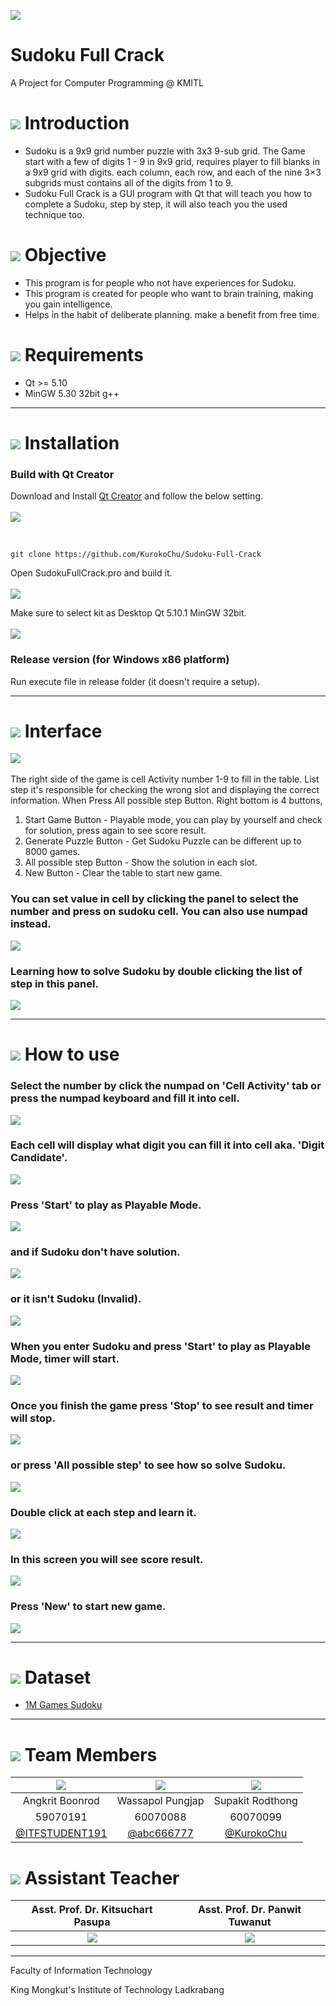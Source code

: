 ![](img/banner.png)

# Sudoku Full Crack
A Project for Computer Programming @ KMITL

# ![](img/pen.png) Introduction
- Sudoku is a 9x9 grid number puzzle with 3x3 9-sub grid. The Game start with a few of digits 1 - 9 in 9x9 grid,
requires player to fill blanks in a 9x9 grid with digits. each column, each row, and each of the nine 3×3 subgrids must contains all of the digits from 1 to 9.
- Sudoku Full Crack is a GUI program with Qt that will teach you how to complete a Sudoku, step by step, it will also teach you the used technique too.

# ![](img/doc.png) Objective
- This program is for people who not have experiences for Sudoku.
- This program is created for people who want to brain training, making you gain intelligence.
- Helps in the habit of deliberate planning. make a benefit from free time.

# ![](img/check.png) Requirements
* Qt >= 5.10
* MinGW 5.30 32bit g++

---

# ![](img/build.png) Installation
### Build with Qt Creator
Download and Install [Qt Creator](https://www.qt.io/download) and follow the below setting.
<br><br>
![](img/set.png)

<br>

    git clone https://github.com/KurokoChu/Sudoku-Full-Crack

Open SudokuFullCrack.pro and build it.
<br><br>
![](img/build_proj1.png)

Make sure to select kit as Desktop Qt 5.10.1 MinGW 32bit.
<br><br>
![](img/build_proj2.png)

### Release version (for Windows x86 platform)
Run execute file in release folder (it doesn't require a setup).

---

# ![](img/monitor.png) Interface
![](img/ui_3.png) 
<br><br>
The right side of the game is cell Activity number 1-9 to fill in the table.
List step it's responsible for checking the wrong slot and displaying the correct information. When Press All possible step Button.
Right bottom is 4 buttons, 
1. Start Game Button - Playable mode, you can play by yourself and check for solution, press again to see score result.
2. Generate Puzzle Button - Get Sudoku Puzzle can be different up to 8000 games.
3. All possible step Button - Show the solution in each slot.
4. New Button - Clear the table to start new game.<br>
### You can set value in cell by clicking the panel to select the number and press on sudoku cell. You can also use numpad instead.
![](img/ui_1.png)<br>
### Learning how to solve Sudoku by double clicking the list of step in this panel.
![](img/ui_2.png)<br>

---
# ![](img/use_0.png) How to use
### Select the number by click the numpad on 'Cell Activity' tab or press the numpad keyboard and fill it into cell.
![](img/use_1.png)

### Each cell will display what digit you can fill it into cell aka. 'Digit Candidate'.
![](img/use_2.png)

### Press 'Start' to play as Playable Mode.
![](img/use_3.png)

### and if Sudoku don't have solution.
![](img/use_4.png)

### or it isn't Sudoku (Invalid).
![](img/use_5.png)

### When you enter Sudoku and press 'Start' to play as Playable Mode, timer will start.
![](img/use_6.png)

### Once you finish the game press 'Stop' to see result and timer will stop.
![](img/use_7.png)

### or press 'All possible step' to see how so solve Sudoku.
![](img/use_8.png)

### Double click at each step and learn it.
![](img/use_9.png)

### In this screen you will see score result.
![](img/use_10.png)

### Press 'New' to start new game.
![](img/use_11.png)

---

# ![](img/data.png) Dataset
* [1M Games Sudoku](https://www.kaggle.com/bryanpark/sudoku)

---

# ![](img/team.png) Team Members
|![](img/pic_59070191.jpg)|![](img/pic_60070088.jpg)|![](img/pic_60070099.jpg)|
|:-:|:-:|:-:|
|Angkrit Boonrod|Wassapol Pungjap|Supakit Rodthong|
|59070191|60070088|60070099|
|[@ITFSTUDENT191](https://github.com/ITFSTUDENT191)|[@abc666777](https://github.com/abc666777)|[@KurokoChu](https://github.com/KurokoChu)


# ![](img/team.png) Assistant Teacher
|Asst. Prof. Dr. Kitsuchart Pasupa|Asst. Prof. Dr. Panwit Tuwanut|
|:-:|:-:|
|![](img/pic_Oung.png)|![](img/pic_Panwit.png)|

---

Faculty of Information Technology

King Mongkut's Institute of Technology Ladkrabang
